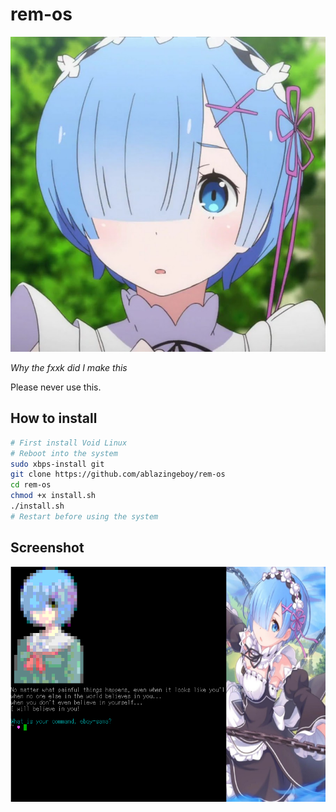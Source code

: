 # rem-os

![](https://raw.githubusercontent.com/ablazingeboy/rem-os/main/resources/rem.jpg)

*Why the fxxk did I make this*

Please never use this.

## How to install

```bash
# First install Void Linux
# Reboot into the system
sudo xbps-install git
git clone https://github.com/ablazingeboy/rem-os
cd rem-os
chmod +x install.sh
./install.sh
# Restart before using the system
```

## Screenshot

![](https://raw.githubusercontent.com/ablazingeboy/rem-os/main/resources/remosscreenshot.png)